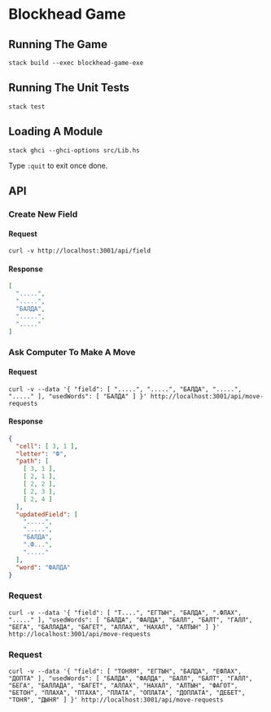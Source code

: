# Blockhead Game

## Running The Game

```shell
stack build --exec blockhead-game-exe
```

## Running The Unit Tests

```shell
stack test
```

## Loading A Module

```shell
stack ghci --ghci-options src/Lib.hs
```

Type `:quit` to exit once done.

## API

### Create New Field

#### Request

```shell
curl -v http://localhost:3001/api/field
```

#### Response

```json
[
  ".....",
  ".....",
  "БАЛДА",
  ".....",
  "....."
]
```

### Ask Computer To Make A Move

#### Request

```shell
curl -v --data '{ "field": [ ".....", ".....", "БАЛДА", ".....", "....." ], "usedWords": [ "БАЛДА" ] }' http://localhost:3001/api/move-requests
```

#### Response

```json
{
  "cell": [ 3, 1 ],
  "letter": "Ф",
  "path": [
    [ 3, 1 ],
    [ 2, 1 ],
    [ 2, 2 ],
    [ 2, 3 ],
    [ 2, 4 ]
  ],
  "updatedField": [
    ".....",
    ".....",
    "БАЛДА",
    ".Ф...",
    "....."
  ],
  "word": "ФАЛДА"
}
```

### Request

```shell
curl -v --data '{ "field": [ "Т....", "ЕГТЫН", "БАЛДА", ".ФЛАХ", "....." ], "usedWords": [ "БАЛДА", "ФАЛДА", "БАЛЛ", "БАЛТ", "ГАЛЛ", "БЕГА", "БАЛЛАДА", "БАГЕТ", "АЛЛАХ", "НАХАЛ", "АЛТЫН" ] }' http://localhost:3001/api/move-requests
```

### Request

```shell
curl -v --data '{ "field": [ "ТОНЯЯ", "ЕГТЫН", "БАЛДА", "ЕФЛАХ", "ДОПТА" ], "usedWords": [ "БАЛДА", "ФАЛДА", "БАЛЛ", "БАЛТ", "ГАЛЛ", "БЕГА", "БАЛЛАДА", "БАГЕТ", "АЛЛАХ", "НАХАЛ", "АЛТЫН", "ФАГОТ", "БЕТОН", "ПЛАХА", "ПТАХА", "ПЛАТА", "ОПЛАТА", "ДОПЛАТА", "ДЕБЕТ", "ТОНЯ", "ДЫНЯ" ] }' http://localhost:3001/api/move-requests
```
